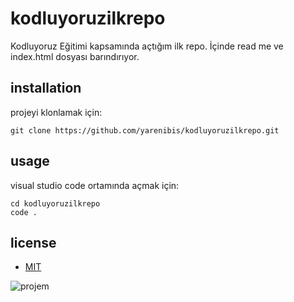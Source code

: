 # kodluyoruzilkrepo
Kodluyoruz Eğitimi kapsamında açtığım ilk repo. İçinde read me ve index.html dosyası barındırıyor.


## installation
projeyi klonlamak için:


```
git clone https://github.com/yarenibis/kodluyoruzilkrepo.git
```
## usage
visual studio code ortamında açmak için:
```
cd kodluyoruzilkrepo
code .
```

## license
* [MIT](https://mit-license.org/)


![projem](repo.png)
